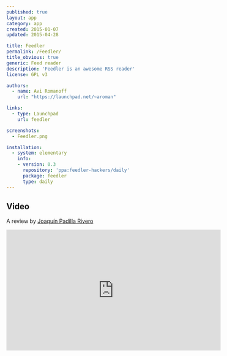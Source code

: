 ```yaml
---
published: true
layout: app
category: app
created: 2015-01-07
updated: 2015-04-28

title: Feedler
permalink: /Feedler/
title_obvious: true
generic: Feed reader
description: 'Feedler is an awesome RSS reader'
license: GPL v3

authors:
  - name: Avi Romanoff
    url: "https://launchpad.net/~aroman"

links:
  - type: Launchpad
    url: feedler

screenshots:
  - Feedler.png

installation:
  - system: elementary
    info:
    - version: 0.3
      repository: 'ppa:feedler-hackers/daily'
      package: feedler
      type: daily
---
```

## Video
A review by [Joaquín Padilla Rivero](https://www.youtube.com/channel/UC_im4PuM9ViTNjaUf2cXmgg)

<iframe width="560" height="315" src="https://www.youtube.com/embed/lkRIRfwvTFk" frameborder="0" allowfullscreen></iframe>